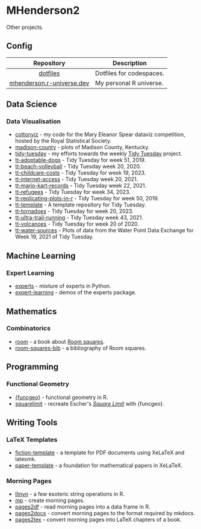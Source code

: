 # MHenderson2

Other projects.

## Config

| Repository                                                                           | Description              |
| :----------------------------------------------------------------------------------: | ------------------------ |
| [dotfiles](https://github.com/MHenderson/dotfiles)                                   | Dotfiles for codespaces. |
| [mhenderson.r-universe.dev](https://github.com/MHenderson/mhenderson.r-universe.dev) | My personal R universe.  |

## Data Science

### Data Visualisation

* [cottonviz](https://github.com/MHenderson/cottonviz) - my code for the Mary Eleanor Spear dataviz competition, hosted by the Royal Statistical Society.
* [madison-county](https://github.com/MHenderson/madison-county) - plots of Madison County, Kentucky.
* [tidy-tuesday](https://github.com/MHenderson/tidy-tuesday) - my efforts towards the weekly [Tidy Tuesday](https://github.com/rfordatascience/tidytuesday) project.
* [tt-adoptable-dogs](https://github.com/MHenderson/tt-adoptable-dogs) -  Tidy Tuesday for week 51, 2019.
* [tt-beach-volleyball](https://github.com/MHenderson/tt-beach-volleyball) - Tidy Tuesday week 20, 2020.
* [tt-childcare-costs](https://github.com/MHenderson/tt-childcare-costs) - Tidy Tuesday for week 19, 2023.
* [tt-internet-access](https://github.com/MHenderson/tt-internet-access) - Tidy Tuesday week 20, 2021.
* [tt-mario-kart-records](https://github.com/MHenderson/tt-mario-kart-records) -  Tidy Tuesday week 22, 2021.
* [tt-refugees](https://github.com/MHenderson/tt-refugees) - Tidy Tuesday for week 34, 2023.
* [tt-replicating-plots-in-r](https://github.com/MHenderson/tt-replicating-plots-in-r) - Tidy Tuesday for week 50, 2019.
* [tt-template](https://github.com/MHenderson/tt-template) - A template repository for Tidy Tuesday.
* [tt-tornadoes](https://github.com/MHenderson/tt-tornadoes) - Tidy Tuesday for week 20, 2023.
* [tt-ultra-trail-running](https://github.com/MHenderson/tt-ultra-trail-running) - Tidy Tuesday week 43, 2021.
* [tt-volcanoes](https://github.com/MHenderson/tt-volcanoes) - Tidy Tuesday for week 20 of 2020.
* [tt-water-sources](https://github.com/MHenderson/tt-water-sources) - Plots of data from the Water Point Data Exchange for Week 19, 2021 of Tidy Tuesday.

## Machine Learning

### Expert Learning

- [experts](https://github.com/MHenderson/experts) - mixture of experts in Python. 
- [expert-learning](https://github.com/MHenderson/expert-learning) - demos of the experts package.

## Mathematics

### Combinatorics

- [room](https://github.com/MHenderson/room) - a book about [Room squares](https://en.wikipedia.org/wiki/Room_square).
- [room-squares-bib](https://github.com/MHenderson/room-squares-bib) - a bibliography of Room squares.

## Programming

### Functional Geometry

- [{funcgeo}](https://github.com/MHenderson/funcgeo) - functional geometry in R.
- [squarelimit](https://github.com/MHenderson/squarelimit) - recreate Escher's [*Square Limit*](https://www.nga.gov/collection/art-object-page.135604.html) with {funcgeo}.

## Writing Tools

### LaTeX Templates

- [fiction-template](https://github.com/MHenderson/fiction-template) - a template for PDF documents using XeLaTeX and latexmk.
- [paper-template](https://github.com/MHenderson/paper-template) - a foundation for mathematical papers in XeLaTeX. 

### Morning Pages

- [llinyn](https://github.com/MHenderson/llinyn) - a few esoteric string operations in R.
- [mp](https://github.com/MHenderson/mp) - create morning pages.
- [pages2df](https://github.com/MHenderson/pages2df) - read morning pages into a data frame in R.
- [pages2docs](https://github.com/MHenderson/pages2docs) - convert morning pages to the format required by mkdocs.
- [pages2tex](https://github.com/MHenderson/pages2tex) - convert morning pages into LaTeX chapters of a book.

